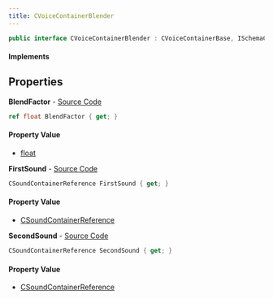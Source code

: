 ```yaml
---
title: CVoiceContainerBlender
---
```


```csharp
public interface CVoiceContainerBlender : CVoiceContainerBase, ISchemaClass<CVoiceContainerBase>, ISchemaClass<CVoiceContainerBlender>, ISchemaField, ISchemaClass, INativeHandle
```

#### Implements

## Properties

**BlendFactor** - [Source Code](https://github.com/swiftly-solution/swiftlys2/blob/main/managed/src/SwiftlyS2.Generated/Schemas/Interfaces/CVoiceContainerBlender.cs#L20)

```csharp
ref float BlendFactor { get; }
```

#### Property Value

- [float](https://learn.microsoft.com/dotnet/api/system.single)

**FirstSound** - [Source Code](https://github.com/swiftly-solution/swiftlys2/blob/main/managed/src/SwiftlyS2.Generated/Schemas/Interfaces/CVoiceContainerBlender.cs#L16)

```csharp
CSoundContainerReference FirstSound { get; }
```

#### Property Value

- [CSoundContainerReference](/docs/api/shared/schemadefinitions/csoundcontainerreference)

**SecondSound** - [Source Code](https://github.com/swiftly-solution/swiftlys2/blob/main/managed/src/SwiftlyS2.Generated/Schemas/Interfaces/CVoiceContainerBlender.cs#L18)

```csharp
CSoundContainerReference SecondSound { get; }
```

#### Property Value

- [CSoundContainerReference](/docs/api/shared/schemadefinitions/csoundcontainerreference)


